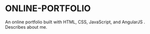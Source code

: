 # ONLINE-PORTFOLIO
An online portfolio built with HTML, CSS, JavaScript, and AngularJS .
Describes about me.
